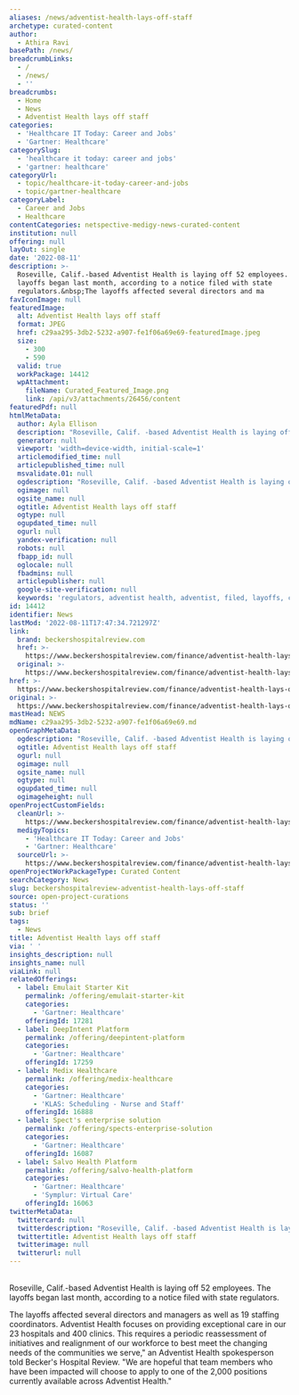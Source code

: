```yaml
---
aliases: /news/adventist-health-lays-off-staff
archetype: curated-content
author:
  - Athira Ravi
basePath: /news/
breadcrumbLinks:
  - /
  - /news/
  - ''
breadcrumbs:
  - Home
  - News
  - Adventist Health lays off staff
categories:
  - 'Healthcare IT Today: Career and Jobs'
  - 'Gartner: Healthcare'
categorySlug:
  - 'healthcare it today: career and jobs'
  - 'gartner: healthcare'
categoryUrl:
  - topic/healthcare-it-today-career-and-jobs
  - topic/gartner-healthcare
categoryLabel:
  - Career and Jobs
  - Healthcare
contentCategories: netspective-medigy-news-curated-content
institution: null
offering: null
layOut: single
date: '2022-08-11'
description: >-
  Roseville, Calif.-based Adventist Health is laying off 52 employees. The
  layoffs began last month, according to a notice filed with state
  regulators.&nbsp;The layoffs affected several directors and ma
favIconImage: null
featuredImage:
  alt: Adventist Health lays off staff
  format: JPEG
  href: c29aa295-3db2-5232-a907-fe1f06a69e69-featuredImage.jpeg
  size:
    - 300
    - 590
  valid: true
  workPackage: 14412
  wpAttachment:
    fileName: Curated_Featured_Image.png
    link: /api/v3/attachments/26456/content
featuredPdf: null
htmlMetaData:
  author: Ayla Ellison
  description: "Roseville, Calif. -based Adventist Health is laying off 52 employees. The layoffs began last month, according to a notice filed with state regulators. \_"
  generator: null
  viewport: 'width=device-width, initial-scale=1'
  articlemodified_time: null
  articlepublished_time: null
  msvalidate.01: null
  ogdescription: "Roseville, Calif. -based Adventist Health is laying off 52 employees. The layoffs began last month, according to a notice filed with state regulators. \_"
  ogimage: null
  ogsite_name: null
  ogtitle: Adventist Health lays off staff
  ogtype: null
  ogupdated_time: null
  ogurl: null
  yandex-verification: null
  robots: null
  fbapp_id: null
  oglocale: null
  fbadmins: null
  articlepublisher: null
  google-site-verification: null
  keywords: 'regulators, adventist health, adventist, filed, layoffs, calif, employees'
id: 14412
identifier: News
lastMod: '2022-08-11T17:47:34.721297Z'
link:
  brand: beckershospitalreview.com
  href: >-
    https://www.beckershospitalreview.com/finance/adventist-health-lays-off-staff.html
  original: >-
    https://www.beckershospitalreview.com/finance/adventist-health-lays-off-staff.html
href: >-
  https://www.beckershospitalreview.com/finance/adventist-health-lays-off-staff.html
original: >-
  https://www.beckershospitalreview.com/finance/adventist-health-lays-off-staff.html
mastHead: NEWS
mdName: c29aa295-3db2-5232-a907-fe1f06a69e69.md
openGraphMetaData:
  ogdescription: "Roseville, Calif. -based Adventist Health is laying off 52 employees. The layoffs began last month, according to a notice filed with state regulators. \_"
  ogtitle: Adventist Health lays off staff
  ogurl: null
  ogimage: null
  ogsite_name: null
  ogtype: null
  ogupdated_time: null
  ogimageheight: null
openProjectCustomFields:
  cleanUrl: >-
    https://www.beckershospitalreview.com/finance/adventist-health-lays-off-staff.html
  medigyTopics:
    - 'Healthcare IT Today: Career and Jobs'
    - 'Gartner: Healthcare'
  sourceUrl: >-
    https://www.beckershospitalreview.com/finance/adventist-health-lays-off-staff.html
openProjectWorkPackageType: Curated Content
searchCategory: News
slug: beckershospitalreview-adventist-health-lays-off-staff
source: open-project-curations
status: ''
sub: brief
tags:
  - News
title: Adventist Health lays off staff
via: ' '
insights_description: null
insights_name: null
viaLink: null
relatedOfferings:
  - label: Emulait Starter Kit
    permalink: /offering/emulait-starter-kit
    categories:
      - 'Gartner: Healthcare'
    offeringId: 17281
  - label: DeepIntent Platform
    permalink: /offering/deepintent-platform
    categories:
      - 'Gartner: Healthcare'
    offeringId: 17259
  - label: Medix Healthcare
    permalink: /offering/medix-healthcare
    categories:
      - 'Gartner: Healthcare'
      - 'KLAS: Scheduling - Nurse and Staff'
    offeringId: 16888
  - label: Spect's enterprise solution
    permalink: /offering/spects-enterprise-solution
    categories:
      - 'Gartner: Healthcare'
    offeringId: 16087
  - label: Salvo Health Platform
    permalink: /offering/salvo-health-platform
    categories:
      - 'Gartner: Healthcare'
      - 'Symplur: Virtual Care'
    offeringId: 16063
twitterMetaData:
  twittercard: null
  twitterdescription: "Roseville, Calif. -based Adventist Health is laying off 52 employees. The layoffs began last month, according to a notice filed with state regulators. \_"
  twittertitle: Adventist Health lays off staff
  twitterimage: null
  twitterurl: null
---
```

<p><br>Roseville, Calif.-based Adventist Health is laying off 52 employees. The layoffs began last month, according to a notice filed with state regulators.&nbsp;</p><p>The layoffs affected several directors and managers as well as 19 staffing coordinators. Adventist Health focuses on providing exceptional care in our 23 hospitals and 400 clinics. This requires a periodic reassessment of initiatives and realignment of our workforce to best meet the changing needs of the communities we serve," an Adventist Health spokesperson told Becker's Hospital Review. "We are hopeful that team members who have been impacted will choose to apply to one of the 2,000 positions currently available across Adventist Health."</p>